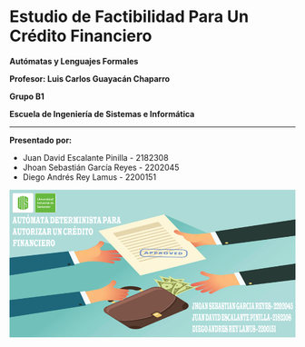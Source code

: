 # Estudio de Factibilidad Para Un Crédito Financiero

**Autómatas y Lenguajes Formales**

**Profesor: Luis Carlos Guayacán Chaparro**

**Grupo B1**

**Escuela de Ingeniería de Sistemas e Informática**   

****

**Presentado por:**
- Juan David Escalante Pinilla - 2182308
- Jhoan Sebastián García Reyes - 2202045
- Diego Andrés Rey Lamus - 2200151

![Imagen](https://github.com/UntetheredJ/Aut-matas-Estudio-Crediticio/blob/main/files/Portada_AFDCredito.png)
